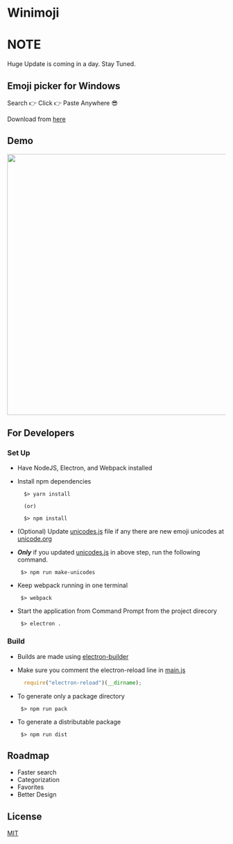 # Winimoji

# NOTE

Huge Update is coming in a day. Stay Tuned.

## Emoji picker for Windows

Search :point_right: Click :point_right: Paste Anywhere :sunglasses:

Download from [here](https://saisandeepvaddi.github.io/winimoji/)

## Demo

<p align="center">
  <img style="margin: 0 auto;" src="https://saisandeepvaddi.github.io/winimoji/img/demo.gif" width="600px">
</p>

## For Developers

### Set Up

- Have NodeJS, Electron, and Webpack installed

- Install npm dependencies
  ```shell
    $> yarn install

    (or)

    $> npm install
  ```


- (Optional) Update [unicodes.js](/renderer/actions/unicodes.js) file if any there are new emoji unicodes at [unicode.org](1)

- **_Only_** if you updated [unicodes.js](/renderer/actions/unicodes.js) in above step, run the following command. 
  ```shell
   $> npm run make-unicodes
  ```

- Keep webpack running in one terminal

  ```shell
   $> webpack
  ```

- Start the application from Command Prompt from the project direcory

  ```shell
   $> electron .
  ```

### Build

- Builds are made using [electron-builder](2)

- Make sure you comment the electron-reload line in [main.js](/main.js)

  ```js
    require("electron-reload")(__dirname);
  ```

- To generate only a package directory

  ```shell
   $> npm run pack
  ```

- To generate a distributable package

  ```shell
   $> npm run dist
  ```

## Roadmap

- Faster search
- Categorization
- Favorites
- Better Design

## License

[MIT](/LICENSE) 


[1]: http://unicode.org/emoji/charts/full-emoji-list.html
[2]: https://www.npmjs.com/package/electron-builder
[demo]: https://saisandeepvaddi.github.io/winimoji/img/demo.gif
